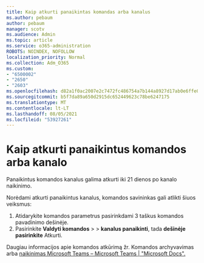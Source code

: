 ```yaml
---
title: Kaip atkurti panaikintas komandas arba kanalus
ms.author: pebaum
author: pebaum
manager: scotv
ms.audience: Admin
ms.topic: article
ms.service: o365-administration
ROBOTS: NOINDEX, NOFOLLOW
localization_priority: Normal
ms.collection: Adm_O365
ms.custom:
- "6500002"
- "2650"
- "2603"
ms.openlocfilehash: d82a1f0ac2007e2c7472fc486754a7b144a8927d17ab0e6ffe0fed6fd2ddf4e4
ms.sourcegitcommit: b5f7da89a650d2915dc652449623c78be6247175
ms.translationtype: MT
ms.contentlocale: lt-LT
ms.lasthandoff: 08/05/2021
ms.locfileid: "53927261"
---
```

# <a name="how-to-restore-a-deleted-team-or-channel"></a>Kaip atkurti panaikintus komandos arba kanalo

Panaikintus komandos kanalus galima atkurti iki 21 dienos po kanalo naikinimo.

Norėdami atkurti panaikintus kanalus, komandos savininkas gali atlikti šiuos veiksmus:

1. Atidarykite komandos parametrus pasirinkdami 3 taškus komandos pavadinimo dešinėje.
2. Pasirinkite **Valdyti komandos**  >    >  **kanalus panaikinti**, tada **dešinėje pasirinkite** Atkurti.

Daugiau informacijos apie komandos atkūrimą žr. Komandos archyvavimas arba [naikinimas Microsoft Teams – Microsoft Teams | "Microsoft Docs".](https://docs.microsoft.com/microsoftteams/archive-or-delete-a-team#restore-a-deleted-team)
